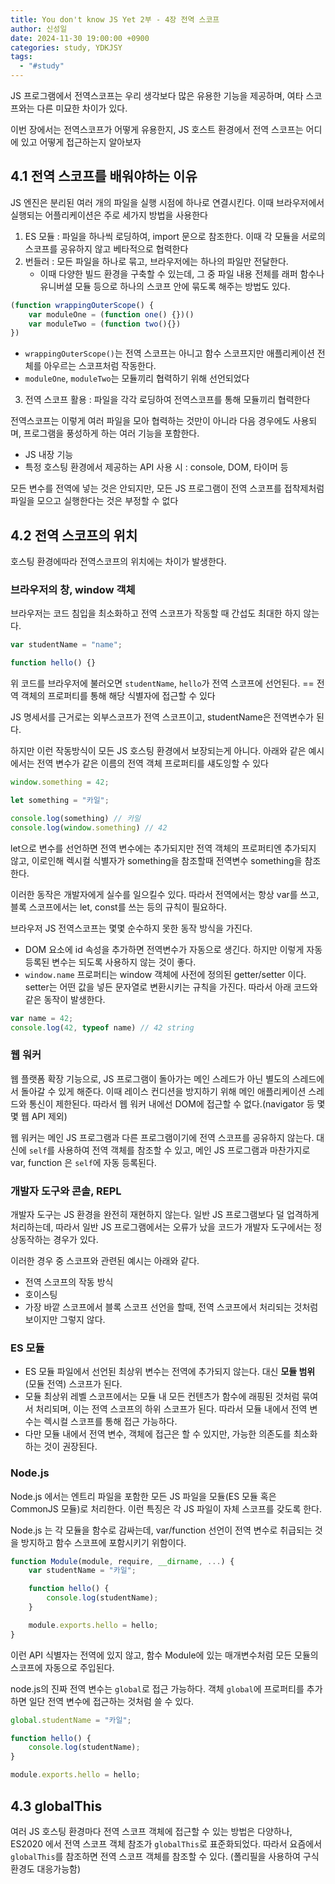 ```yaml
---
title: You don't know JS Yet 2부 - 4장 전역 스코프
author: 신성일
date: 2024-11-30 19:00:00 +0900
categories: study, YDKJSY
tags:
  - "#study"
---
```

JS 프로그램에서 전역스코프는 우리 생각보다 많은 유용한 기능을 제공하며, 여타 스코프와는 다른 미묘한 차이가 있다.

이번 장에서는 전역스코프가 어떻게 유용한지, JS 호스트 환경에서 전역 스코프는 어디에 있고 어떻게 접근하는지 알아보자

## 4.1 전역 스코프를 배워야하는 이유

JS 엔진은 분리된 여러 개의 파일을 실행 시점에 하나로 연결시킨다. 이때 브라우저에서 실행되는 어플리케이션은 주로 세가지 방법을 사용한다
1. ES 모듈 : 파일을 하나씩 로딩하여, import 문으로 참조한다. 이때 각 모듈을 서로의 스코프를 공유하지 않고 베타적으로 협력한다
2. 번들러 : 모든 파일을 하나로 묶고, 브라우저에는 하나의 파일만 전달한다.
	- 이때 다양한 빌드 환경을 구축할 수 있는데, 그 중 파일 내용 전체를 래퍼 함수나 유니버셜 모듈 등으로 하나의 스코프 안에 묶도록 해주는 방법도 있다.

```js
(function wrappingOuterScope() {
	var moduleOne = (function one() {})()
	var moduleTwo = (function two(){})
})
```
- `wrappingOuterScope()`는 전역 스코프는 아니고 함수 스코프지만 애플리케이션 전체를 아우르는 스코프처럼 작동한다. 
- `moduleOne`, `moduleTwo`는 모듈끼리 협력하기 위해 선언되었다

3. 전역 스코프 활용 : 파일을 각각 로딩하여 전역스코프를 통해 모듈끼리 협력한다

전역스코프는 이렇게 여러 파일을 모아 협력하는 것만이 아니라 다음 경우에도 사용되며, 프로그램을 풍성하게 하는 여러 기능을 포함한다.
- JS 내장 기능 
- 특정 호스팅 환경에서 제공하는 API 사용 시 : console, DOM, 타이머 등

모든 변수를 전역에 넣는 것은 안되지만, 모든 JS 프로그램이 전역 스코프를 접착제처럼 파일을 모으고 실행한다는 것은 부정할 수 없다


## 4.2 전역 스코프의 위치

호스팅 환경에따라 전역스코프의 위치에는 차이가 발생한다. 

### 브라우저의 창, window 객체

브라우저는 코드 침입을 최소화하고 전역 스코프가 작동할 때 간섭도 최대한 하지 않는다. 
```js
var studentName = "name";

function hello() {}
```

위 코드를 브라우저에 불러오면 `studentName`, `hello`가 전역 스코프에 선언된다. == 전역 객체의 프로퍼티를 통해 해당 식별자에 접근할 수 있다

JS 명세서를 근거로는 외부스코프가 전역 스코프이고, studentName은 전역변수가 된다.

하지만 이런 작동방식이 모든 JS 호스팅 환경에서 보장되는게 아니다. 아래와 같은 예시에서는 전역 변수가 같은 이름의 전역 객체 프로퍼티를 섀도잉할 수 있다

```js
window.something = 42;

let something = "카일";

console.log(something) // 카일
console.log(window.something) // 42
```

let으로 변수를 선언하면 전역 변수에는 추가되지만 전역 객체의 프로퍼티엔 추가되지 않고, 이로인해 렉시컬 식별자가 something을 참조할때 전역변수 something을 참조한다.

이러한 동작은 개발자에게 실수를 일으킬수 있다. 따라서 전역에서는 항상 var를 쓰고, 블록 스코프에서는 let, const를 쓰는 등의 규칙이 필요하다.


브라우저 JS 전역스코프는 몇몇 순수하지 못한 동작 방식을 가진다.
- DOM 요소에 id 속성을 추가하면 전역변수가 자동으로 생긴다. 하지만 이렇게 자동 등록된 변수는 되도록 사용하지 않는 것이 좋다.
- `window.name` 프로퍼티는 window 객체에 사전에 정의된 getter/setter 이다. setter는 어떤 값을 넣든 문자열로 변환시키는 규칙을 가진다. 따라서 아래 코드와 같은 동작이 발생한다.

```js
var name = 42;
console.log(42, typeof name) // 42 string
```

### 웹 워커

웹 플랫폼 확장 기능으로, JS 프로그램이 돌아가는 메인 스레드가 아닌 별도의 스레드에서 돌아갈 수 있게 해준다. 이때 레이스 컨디션을 방지하기 위해 메인 애플리케이션 스레드와 통신이 제한된다. 따라서 웹 워커 내에선 DOM에 접근할 수 없다.(navigator 등 몇몇 웹 API 제외)

웹 워커는 메인 JS 프로그램과 다른 프로그램이기에 전역 스코프를 공유하지 않는다. 대신에 `self`를 사용하여 전역 객체를 참조할 수 있고, 메인 JS 프로그램과 마찬가지로 var, function 은 `self`에 자동 등록된다.


### 개발자 도구와 콘솔, REPL

개발자 도구는 JS 환경을 완전히 재현하지 않는다. 일반 JS 프로그램보다 덜 업격하게 처리하는데, 따라서 일반 JS 프로그램에서는 오류가 났을 코드가 개발자 도구에서는 정상동작하는 경우가 있다.

이러한 경우 중 스코프와 관련된 예시는 아래와 같다.
- 전역 스코프의 작동 방식
- 호이스팅
- 가장 바깥 스코프에서 블록 스코프 선언을 할때, 전역 스코프에서 처리되는 것처럼 보이지만 그렇지 않다.

### ES 모듈

- ES 모듈 파일에서 선언된 최상위 변수는 전역에 추가되지 않는다. 대신 **모듈 범위**(모듈 전역) 스코프가 된다.
- 모듈 최상위 레벨 스코프에서는 모듈 내 모든 컨텐츠가 함수에 래핑된 것처럼 묶여서 처리되며, 이는 전역 스코프의 하위 스코프가 된다. 따라서 모듈 내에서 전역 변수는 렉시컬 스코프를 통해 접근 가능하다.
- 다만 모듈 내에서 전역 변수, 객체에 접근은 할 수 있지만, 가능한 의존도를 최소화하는 것이 권장된다.

### Node.js

Node.js  에서는 엔트리 파일을 포함한 모든 JS 파일을 모듈(ES 모듈 혹은 CommonJS 모듈)로 처리한다. 이런 특징은 각 JS 파일이 자체 스코프를 갖도록 한다.

Node.js 는 각 모듈을 함수로 감싸는데, var/function 선언이 전역 변수로 취급되는 것을 방지하고 함수 스코프에 포함시키기 위함이다.

```js
function Module(module, require, __dirname, ...) {
	var studentName = "카일";

	function hello() {
		console.log(studentName);
	}

	module.exports.hello = hello;
}
```

이런 API 식별자는 전역에 있지 않고, 함수 Module에 있는 매개변수처럼 모든 모듈의 스코프에 자동으로 주입된다.

node.js의 진짜 전역 변수는 `global`로 접근 가능하다. 객체 `global`에 프로퍼티를 추가하면 일단 전역 변수에 접근하는 것처럼 쓸 수 있다.

```js
global.studentName = "카일";

function hello() {
	console.log(studentName);
}

module.exports.hello = hello;
```



## 4.3 globalThis

여러 JS 호스팅 환경마다 전역 스코프 객체에 접근할 수 있는 방법은 다양하나, ES2020 에서 전역 스코프 객체 참조가 `globalThis`로 표준화되었다. 따라서 요즘에서 `globalThis`를 참조하면 전역 스코프 객체를 참조할 수 있다. (폴리필을 사용하여 구식 환경도 대응가능함)

